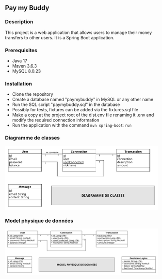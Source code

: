 ## Pay my Buddy

### Description
This project is a web application that allows users to manage their money transfers to other users. It is a Spring Boot application.

### Prerequisites
* Java 17
* Maven 3.6.3
* MySQL 8.0.23

### Installation
* Clone the repository
* Create a database named "paymybuddy" in MySQL or any other name
* Run the SQL script "paymybuddy.sql" in the database
* Possibly for tests, fixtures can be added via the fixtures.sql file
* Make a copy at the project root of the dist.env file renaming it .env and modify the required connection information
* Run the application with the command `mvn spring-boot:run`

### Diagramme de classes
![img01.png](img01.png)

### Model physique de données
![img02.png](img02.png)